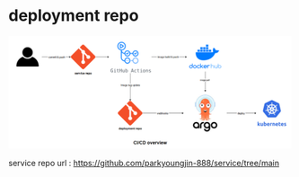 # deployment repo

![img.png](img.png)

service repo url : https://github.com/parkyoungjin-888/service/tree/main
